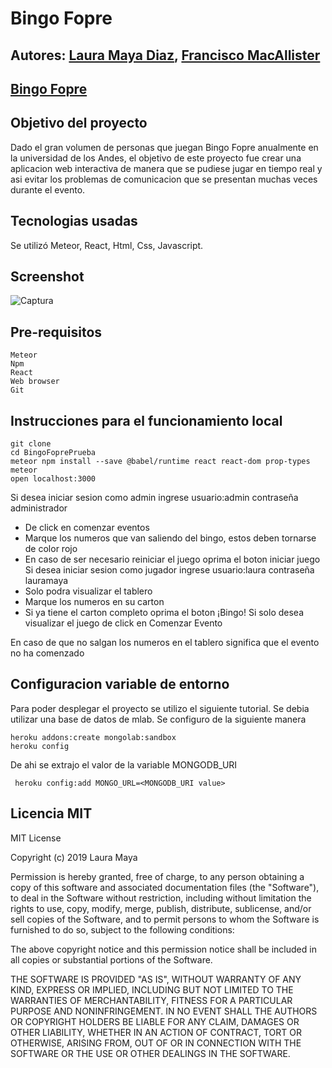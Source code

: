 # Bingo Fopre

## Autores: [Laura Maya Diaz](https://lmaya10.github.io/PaginaPersonal),  [Francisco MacAllister](https://fj-mac.github.io/MyWebPage/)

## [Bingo Fopre](https://bingofopreonline.herokuapp.com)

## Objetivo del proyecto 

Dado el gran volumen de personas que juegan Bingo Fopre anualmente en la universidad de los Andes, el objetivo de este proyecto fue crear una aplicacion web interactiva de manera que se pudiese jugar en tiempo real y asi evitar los problemas de comunicacion que se presentan muchas veces durante el evento.

## Tecnologias usadas

Se utilizó Meteor, React, Html, Css, Javascript.

## Screenshot

![Captura](https://user-images.githubusercontent.com/25345623/66730263-217c5b80-ee16-11e9-9051-1c9a195af27c.PNG)


## Pre-requisitos
```
Meteor
Npm 
React 
Web browser 
Git
```
## Instrucciones para el funcionamiento local 

```
git clone   
cd BingoFoprePrueba
meteor npm install --save @babel/runtime react react-dom prop-types
meteor
open localhost:3000
```
Si desea iniciar sesion como admin ingrese usuario:admin contraseña administrador
  * De click en comenzar eventos 
  * Marque los numeros que van saliendo del bingo, estos deben tornarse de color rojo 
  * En caso de ser necesario reiniciar el juego oprima el boton iniciar juego
Si desea iniciar sesion como jugador ingrese usuario:laura contraseña lauramaya
  * Solo podra visualizar el tablero 
  * Marque los numeros en su carton 
  * Si ya tiene el carton completo oprima el boton ¡Bingo!
Si solo desea visualizar el juego de click en Comenzar Evento

En caso de que no salgan los numeros en el tablero significa que el evento no ha comenzado


## Configuracion variable de entorno 
Para poder desplegar el proyecto se utilizo el siguiente tutorial. 
Se debia utilizar una base de datos de mlab.
Se configuro de la siguiente manera 
```
heroku addons:create mongolab:sandbox
heroku config 
``` 
De ahi se extrajo el valor de la variable MONGODB_URI
```
 heroku config:add MONGO_URL=<MONGODB_URI value>
```

## Licencia MIT

MIT License

Copyright (c) 2019 Laura Maya 

Permission is hereby granted, free of charge, to any person obtaining a copy
of this software and associated documentation files (the "Software"), to deal
in the Software without restriction, including without limitation the rights
to use, copy, modify, merge, publish, distribute, sublicense, and/or sell
copies of the Software, and to permit persons to whom the Software is
furnished to do so, subject to the following conditions:

The above copyright notice and this permission notice shall be included in all
copies or substantial portions of the Software.

THE SOFTWARE IS PROVIDED "AS IS", WITHOUT WARRANTY OF ANY KIND, EXPRESS OR
IMPLIED, INCLUDING BUT NOT LIMITED TO THE WARRANTIES OF MERCHANTABILITY,
FITNESS FOR A PARTICULAR PURPOSE AND NONINFRINGEMENT. IN NO EVENT SHALL THE
AUTHORS OR COPYRIGHT HOLDERS BE LIABLE FOR ANY CLAIM, DAMAGES OR OTHER
LIABILITY, WHETHER IN AN ACTION OF CONTRACT, TORT OR OTHERWISE, ARISING FROM,
OUT OF OR IN CONNECTION WITH THE SOFTWARE OR THE USE OR OTHER DEALINGS IN THE
SOFTWARE.

